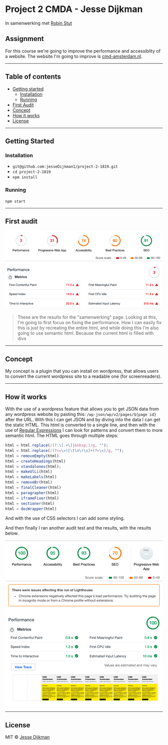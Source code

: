 # Project 2 CMDA - Jesse Dijkman
In samenwerking met [Robin Stut](https://github.com/RobinStut)

## Assignment
For this course we're going to improve the performance and accessiblity of a website. The website I'm going to improve is [cmd-amsterdam.nl](https://www.cmd-amsterdam.nl/).

---

## Table of contents
- [Getting started](#getting-started)
  - [Installation](#installation)
  - [Running](#running)
- [First Audit](#first-audit)
- [Concept](#concept)
- [How it works](#how-it-works)
- [License](#license)

---

## Getting Started
### Installation
- `git@github.com:jesseDijkman1/project-2-1819.git`
- `cd project-2-1819`
- `npm install`

### Running
`npm start`

---

## First audit
![audit results](https://raw.githubusercontent.com/jesseDijkman1/project-2-1819/master/readme-images/performance-score-1-cmd-amsterdam.png)
> These are the results for the "samenwerking" page. Looking at this, I'm going to first focus on fixing the performance. How I can easily fix this is just by recreating the entire html, and while doing this I'm also going to use semantic html. Because the current html is filled with divs

---

## Concept
My concept is a plugin that you can install on wordpress, that allows users to convert the current wordpress site to a readable one (for screenreaders).

---

## How it works
With the use of a wordpress feature that allows you to get JSON data from any wordpress website by pasting this: `/wp-json/wp/v2/pages/${page id}` after the URL. With this I can get JSON and by diving into the data I can get the static HTML. This html is converted to a single line, and then with the use of [Regular Expressions](https://developer.mozilla.org/en-US/docs/Web/JavaScript/Guide/Regular_Expressions) I can look for patterns and convert them to more semantic html. The HTML goes through multiple steps:

```js
html = html.replace(/(?:\[.+\]|&nbsp;)/g, "");
html = html.replace(/(?<=\>)[\t\n\r\s]+(?=\<)/g, "");
html = removeEmpty(html)
html = createHeadings(html)
html = standalones(html);
html = makeUlLi(html)
html = makeLabels(html)
html = removeBr(html)
html = finalCleaner(html)
html = paragrapher(html)
html = iframeFixer(html)
html = sectioner(html)
html = docWrapper(html)
```

And with the use of CSS selectors I can add some styling.

And then finally I ran another audit test and the results, with the results below.

![Final audits results](readme-images/final-audit.png)

--- 

## License
MIT © [Jesse Dijkman](https://github.com/jesseDijkman1)
